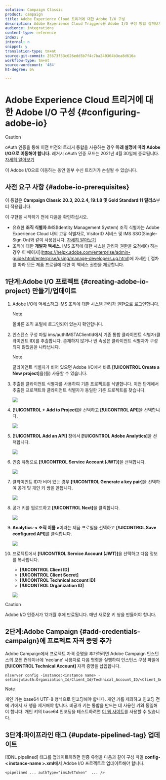 ```yaml
---
solution: Campaign Classic
product: campaign
title: Adobe Experience Cloud 트리거에 대한 Adobe I/O 구성
description: Adobe Experience Cloud Triggers용 Adobe I/O 구성 방법 살펴보기
audience: integrations
content-type: reference
index: y
internal: n
snippet: y
translation-type: tm+mt
source-git-commit: 25673f33c626edd5b7f4c7ba240364b3ea8d616a
workflow-type: tm+mt
source-wordcount: '484'
ht-degree: 6%

---
```



# Adobe Experience Cloud 트리거에 대한 Adobe I/O 구성 {#configuring-adobe-io}

>[!CAUTION]
>
>oAuth 인증을 통해 이전 버전의 트리거 통합을 사용하는 경우 **아래 설명에 따라 Adobe I/O으로 이동해야 합니다.** 레거시 oAuth 인증 모드는 2021년 4월 30일에 종료됩니다. [자세히 알아보기](https://experienceleaguecommunities.adobe.com/t5/adobe-analytics-discussions/adobe-analytics-legacy-api-end-of-life-notice/td-p/385411)
>
>이 Adobe I/O으로 이동하는 동안 일부 수신 트리거가 손실될 수 있습니다.

## 사전 요구 사항 {#adobe-io-prerequisites}

이 통합은 **Campaign Classic 20.3, 20.2.4, 19.1.8 및 Gold Standard 11 릴리스**&#x200B;부터 적용됩니다.

이 구현을 시작하기 전에 다음을 확인하십시오.

* 유효한 **조직 식별자**:IMS(Identity Management System) 조직 식별자는 Adobe Experience Cloud 내의 고유 식별자로, VisitorID 서비스 및 IMS SSO(Single-Sign On)와 같이 사용됩니다. [자세히 알아보기](https://experienceleague.adobe.com/docs/core-services/interface/manage-users-and-products/organizations.html)
* 조직에 대한 **개발자 액세스**.  IMS 조직에 대한 시스템 관리자 권한을 요청해야 하는 경우 이 페이지](https://helpx.adobe.com/enterprise/admin-guide.html/enterprise/using/manage-developers.ug.html)에 자세한 [ 절차를 따라 모든 제품 프로필에 대한 이 액세스 권한을 제공합니다.

## 1단계:Adobe I/O 프로젝트 {#creating-adobe-io-project} 만들기/업데이트

1. Adobe I/O에 액세스하고 IMS 조직에 대한 시스템 관리자 권한으로 로그인합니다.

   >[!NOTE]
   >
   > 올바른 조직 포털에 로그인되어 있는지 확인합니다.

1. 인스턴스 구성 파일 ims/authIMSTAClientId에서 기존 통합 클라이언트 식별자(클라이언트 ID)를 추출합니다. 존재하지 않거나 빈 속성은 클라이언트 식별자가 구성되지 않았음을 나타냅니다.

   >[!NOTE]
   >
   >클라이언트 식별자가 비어 있으면 Adobe I/O에서 바로 **[!UICONTROL Create a New project]**&#x200B;을(를) 사용할 수 있습니다.

1. 추출된 클라이언트 식별자를 사용하여 기존 프로젝트를 식별합니다. 이전 단계에서 추출된 프로젝트와 클라이언트 식별자가 동일한 기존 프로젝트를 찾습니다.

   ![](assets/do-not-localize/adobe_io_8.png)

1. **[!UICONTROL + Add to Project]**&#x200B;을 선택하고 **[!UICONTROL API]**&#x200B;을 선택합니다.

   ![](assets/do-not-localize/adobe_io_1.png)

1. **[!UICONTROL Add an API]** 창에서 **[!UICONTROL Adobe Analytics]**&#x200B;을 선택합니다.

   ![](assets/do-not-localize/adobe_io_2.png)

1. 인증 유형으로 **[!UICONTROL Service Account (JWT)]**&#x200B;을 선택합니다.

   ![](assets/do-not-localize/adobe_io_3.png)

1. 클라이언트 ID가 비어 있는 경우 **[!UICONTROL Generate a key pair]**&#x200B;을 선택하여 공개 및 개인 키 쌍을 만듭니다.

   ![](assets/do-not-localize/adobe_io_4.png)

1. 공개 키를 업로드하고 **[!UICONTROL Next]**&#x200B;을 클릭합니다.

   ![](assets/do-not-localize/adobe_io_5.png)

1. **Analytics-&lt; 조직 이름 >**&#x200B;이라는 제품 프로필을 선택하고 **[!UICONTROL Save configured API]**&#x200B;를 클릭합니다.

   ![](assets/do-not-localize/adobe_io_6.png)

1. 프로젝트에서 **[!UICONTROL Service Account (JWT)]**&#x200B;을 선택하고 다음 정보를 복사합니다.
   * **[!UICONTROL Client ID]**
   * **[!UICONTROL Client Secret]**
   * **[!UICONTROL Technical account ID]**
   * **[!UICONTROL Organization ID]**

   ![](assets/do-not-localize/adobe_io_7.png)

>[!CAUTION]
>
>Adobe I/O 인증서가 12개월 후에 만료됩니다. 매년 새로운 키 쌍을 만들어야 합니다.

## 2단계:Adobe Campaign {#add-credentials-campaign}에 프로젝트 자격 증명 추가

Adobe Campaign에서 프로젝트 자격 증명을 추가하려면 Adobe Campaign 인스턴스의 모든 컨테이너에 &#39;neolane&#39; 사용자로 다음 명령을 실행하여 인스턴스 구성 파일에 **[!UICONTROL Technical Account]** 자격 증명을 삽입합니다.

```
nlserver config -instance:<instance name> -setimsjwtauth:Organization_Id/Client_Id/Technical_Account_ID/<Client_Secret>/<Base64_encoded_Private_Key>
```

>[!NOTE]
>
>개인 키는 base64 UTF-8 형식으로 인코딩해야 합니다. 개인 키를 제외하고 인코딩 전에 키에서 새 행을 제거해야 합니다. 비공개 키는 통합을 만드는 데 사용한 키와 동일해야 합니다. 개인 키의 base64 인코딩을 테스트하려면 [이 웹 사이트](https://www.base64encode.org/)를 사용할 수 있습니다.

## 3단계:파이프라인 태그 {#update-pipelined-tag} 업데이트

[!DNL pipelined] 태그를 업데이트하려면 인증 유형을 다음과 같이 구성 파일 **config-&lt; instance-name >.xml**&#x200B;에서 Adobe I/O 프로젝트로 업데이트해야 합니다.

```
<pipelined ... authType="imsJwtToken"  ... />
```
